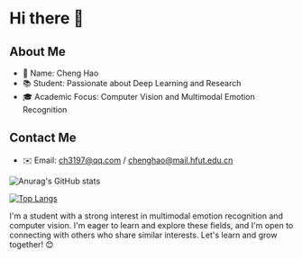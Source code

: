 <!--
**Cb1ock/Cb1ock** is a ✨ _special_ ✨ repository because its `README.md` (this file) appears on your GitHub profile.

Here are some ideas to get you started:

- 🔭 I’m currently working on Computer Vision and Multimodal Emotion Recognition
- 🌱 I’m currently learning Base
- 👯 I’m looking to collaborate on ...
- 🤔 I’m looking for help with ...
- 💬 Ask me about ...
- 📫 How to reach me: ...
- 😄 Pronouns: ...
- ⚡ Fun fact: ...
-->

# Hi there 👋

## About Me

- 👤 Name: Cheng Hao
- 📚 Student: Passionate about Deep Learning and Research
- 🎓 Academic Focus: Computer Vision and Multimodal Emotion Recognition

## Contact Me

- ✉️ Email: <ch3197@qq.com> / <chenghao@mail.hfut.edu.cn>

![Anurag's GitHub stats](https://github-readme-stats.vercel.app/api?username=Cb1ock&show_icons=true&theme=transparent&count_private=true&include_all_commits=True)

[![Top Langs](https://github-readme-stats.vercel.app/api/top-langs/?username=Cb1ock&layout=compact&theme=transparent)](https://github.com/anuraghazra/github-readme-stats)

I'm a student with a strong interest in multimodal emotion recognition and computer vision. I'm eager to learn and explore these fields, and I'm open to connecting with others who share similar interests. Let's learn and grow together! 😊
